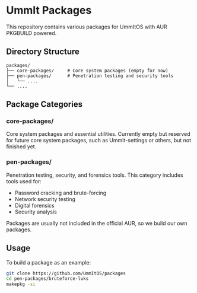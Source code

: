 # UmmIt Packages

This repository contains various packages for UmmItOS with AUR PKGBUILD powered.

## Directory Structure

```
packages/
├── core-packages/     # Core system packages (empty for now)
├── pen-packages/      # Penetration testing and security tools
│   └── ....
└── ....
```

## Package Categories

### core-packages/

Core system packages and essential utilities. Currently empty but reserved for future core system packages, such as UmmIt-settings or others, but not finished yet.

### pen-packages/

Penetration testing, security, and forensics tools. This category includes tools used for:

- Password cracking and brute-forcing
- Network security testing  
- Digital forensics
- Security analysis

Packages are usually not included in the official AUR, so we build our own packages.

## Usage

To build a package as an example:

```bash
git clone https://github.com/UmmItOS/packages
cd pen-packages/bruteforce-luks
makepkg -si
```